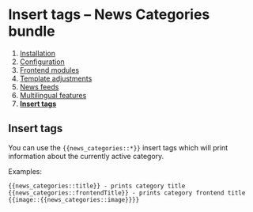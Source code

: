 # Insert tags – News Categories bundle

1. [Installation](installation.md)
2. [Configuration](configuration.md)
3. [Frontend modules](frontend-modules.md)
4. [Template adjustments](template-adjustments.md)
5. [News feeds](news-feeds.md)
6. [Multilingual features](multilingual-features.md)
7. [**Insert tags**](insert-tags.md)


## Insert tags

You can use the `{{news_categories::*}}` insert tags which will print information about the currently active category.

Examples:

```
{{news_categories::title}} - prints category title
{{news_categories::frontendTitle}} - prints category frontend title
{{image::{{news_categories::image}}}}
```
